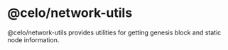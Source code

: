 
# @celo/network-utils

 @celo/network-utils provides utilities for getting genesis block and static node information.
